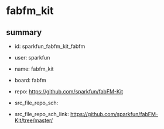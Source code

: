 # fabfm_kit
 
## summary 
* id: sparkfun_fabfm_kit_fabfm
* user: sparkfun
* name: fabfm_kit
* board: fabfm
* repo: https://github.com/sparkfun/fabFM-Kit



* src_file_repo_sch: 
* src_file_repo_sch_link: https://github.com/sparkfun/fabFM-Kit/tree/master/







